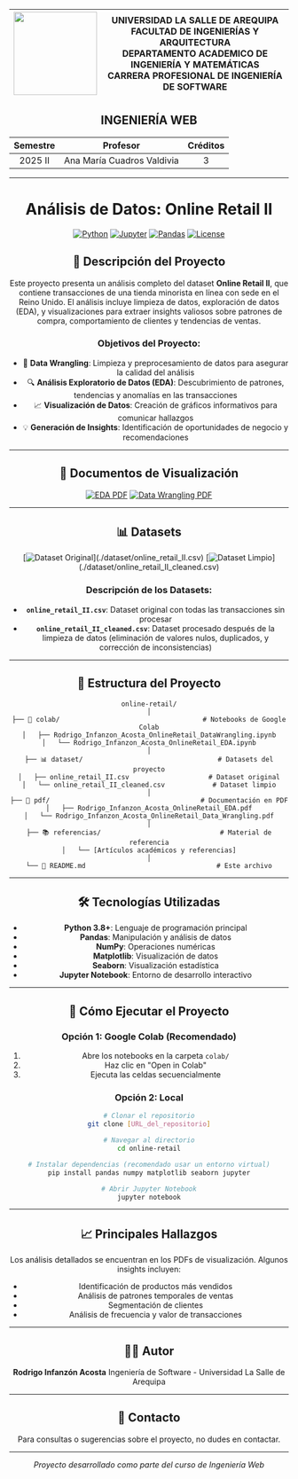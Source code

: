 <div align="center">
<table>
    <thead>
        <tr>
            <th>
                <img src="https://github.com/RodrigoStranger/imagenes-la-salle/blob/main/logo_secundario_color.png?raw=true" width="150"/>
            </th>
            <th>
                <span style="font-weight:bold;">UNIVERSIDAD LA SALLE DE AREQUIPA</span><br />
                <span style="font-weight:bold;">FACULTAD DE INGENIERÍAS Y ARQUITECTURA</span><br />
                <span style="font-weight:bold;">DEPARTAMENTO ACADEMICO DE INGENIERÍA Y MATEMÁTICAS</span><br />
                <span style="font-weight:bold;">CARRERA PROFESIONAL DE INGENIERÍA DE SOFTWARE</span>
            </th>
        </tr>
    </thead>
</table>

<div align="center">
  <h2 style="font-weight:bold;">INGENIERÍA WEB</h2>
</div>

<div align="center">
<table>
    <thead>
        <tr>
            <th><strong>Semestre</strong></th>
            <th><strong>Profesor</strong></th>
            <th><strong>Créditos</strong></th>
        </tr>
    </thead>
    <tbody>
        <tr>
            <td align="center">2025 II</td>
            <td align="center">Ana María Cuadros Valdivia</td>
            <td align="center">3</td>
        </tr>
    </tbody>
</table>
</div>

---

# Análisis de Datos: Online Retail II

[![Python](https://img.shields.io/badge/Python-3.8+-blue.svg)](https://www.python.org/)
[![Jupyter](https://img.shields.io/badge/Jupyter-Notebook-orange.svg)](https://jupyter.org/)
[![Pandas](https://img.shields.io/badge/Pandas-Data%20Analysis-150458.svg)](https://pandas.pydata.org/)
[![License](https://img.shields.io/badge/License-MIT-green.svg)](LICENSE)

## 📝 Descripción del Proyecto

Este proyecto presenta un análisis completo del dataset **Online Retail II**, que contiene transacciones de una tienda minorista en línea con sede en el Reino Unido. El análisis incluye limpieza de datos, exploración de datos (EDA), y visualizaciones para extraer insights valiosos sobre patrones de compra, comportamiento de clientes y tendencias de ventas.

### Objetivos del Proyecto:
- 🧹 **Data Wrangling**: Limpieza y preprocesamiento de datos para asegurar la calidad del análisis
- 🔍 **Análisis Exploratorio de Datos (EDA)**: Descubrimiento de patrones, tendencias y anomalías en las transacciones
- 📈 **Visualización de Datos**: Creación de gráficos informativos para comunicar hallazgos
- 💡 **Generación de Insights**: Identificación de oportunidades de negocio y recomendaciones

---

## 📄 Documentos de Visualización

[![EDA PDF](https://img.shields.io/badge/📊_EDA-Análisis_Exploratorio-red.svg)](./pdf/Rodrigo_Infanzon_Acosta_OnlineRetail_EDA.pdf)
[![Data Wrangling PDF](https://img.shields.io/badge/🧹_Data_Wrangling-Limpieza_de_Datos-blue.svg)](./pdf/Rodrigo_Infanzon_Acosta_OnlineRetail_Data_Wrangling.pdf)

---

## 📊 Datasets

[![Dataset Original](https://img.shields.io/badge/📂_Dataset-Original_(94.8_MB)-yellow.svg)](./dataset/online_retail_II.csv)
[![Dataset Limpio](https://img.shields.io/badge/📂_Dataset-Limpio_(70.5_MB)-green.svg)](./dataset/online_retail_II_cleaned.csv)

### Descripción de los Datasets:
- **`online_retail_II.csv`**: Dataset original con todas las transacciones sin procesar
- **`online_retail_II_cleaned.csv`**: Dataset procesado después de la limpieza de datos (eliminación de valores nulos, duplicados, y corrección de inconsistencias)

---

## 📁 Estructura del Proyecto

```
online-retail/
│
├── 📓 colab/                                    # Notebooks de Google Colab
│   ├── Rodrigo_Infanzon_Acosta_OnlineRetail_DataWrangling.ipynb
│   └── Rodrigo_Infanzon_Acosta_OnlineRetail_EDA.ipynb
│
├── 📊 dataset/                                  # Datasets del proyecto
│   ├── online_retail_II.csv                    # Dataset original
│   └── online_retail_II_cleaned.csv            # Dataset limpio
│
├── 📄 pdf/                                      # Documentación en PDF
│   ├── Rodrigo_Infanzon_Acosta_OnlineRetail_EDA.pdf
│   └── Rodrigo_Infanzon_Acosta_OnlineRetail_Data_Wrangling.pdf
│
├── 📚 referencias/                              # Material de referencia
│   └── [Artículos académicos y referencias]
│
└── 📖 README.md                                 # Este archivo
```

---

## 🛠️ Tecnologías Utilizadas

- **Python 3.8+**: Lenguaje de programación principal
- **Pandas**: Manipulación y análisis de datos
- **NumPy**: Operaciones numéricas
- **Matplotlib**: Visualización de datos
- **Seaborn**: Visualización estadística
- **Jupyter Notebook**: Entorno de desarrollo interactivo

---

## 🚀 Cómo Ejecutar el Proyecto

### Opción 1: Google Colab (Recomendado)
1. Abre los notebooks en la carpeta `colab/`
2. Haz clic en "Open in Colab"
3. Ejecuta las celdas secuencialmente

### Opción 2: Local
```bash
# Clonar el repositorio
git clone [URL_del_repositorio]

# Navegar al directorio
cd online-retail

# Instalar dependencias (recomendado usar un entorno virtual)
pip install pandas numpy matplotlib seaborn jupyter

# Abrir Jupyter Notebook
jupyter notebook
```

---

## 📈 Principales Hallazgos

Los análisis detallados se encuentran en los PDFs de visualización. Algunos insights incluyen:
- Identificación de productos más vendidos
- Análisis de patrones temporales de ventas
- Segmentación de clientes
- Análisis de frecuencia y valor de transacciones

---

## 👨‍💻 Autor

**Rodrigo Infanzón Acosta**
Ingeniería de Software - Universidad La Salle de Arequipa

---

## 📧 Contacto

Para consultas o sugerencias sobre el proyecto, no dudes en contactar.

---

<div align="center">
    <i>Proyecto desarrollado como parte del curso de Ingeniería Web</i>
</div>
